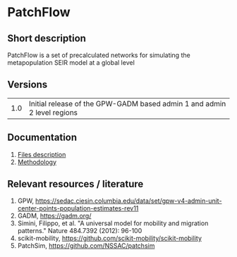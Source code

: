 # PatchFlow 
## Short description
PatchFlow is a set of precalculated networks for simulating the metapopulation SEIR model at a global level

## Versions
|         |             |
| ------- | ----------- |
| 1.0  |  Initial release of the GPW-GADM based admin 1 and admin 2 level regions |

## Documentation
1. [Files description](docs/files_description.md)
2. [Methodology](docs/methodology.md)

## Relevant resources / literature
1. GPW, https://sedac.ciesin.columbia.edu/data/set/gpw-v4-admin-unit-center-points-population-estimates-rev11
1. GADM, https://gadm.org/
1. Simini, Filippo, et al. "A universal model for mobility and migration patterns." Nature 484.7392 (2012): 96-100
1. scikit-mobility, https://github.com/scikit-mobility/scikit-mobility
1. PatchSim, https://github.com/NSSAC/patchsim